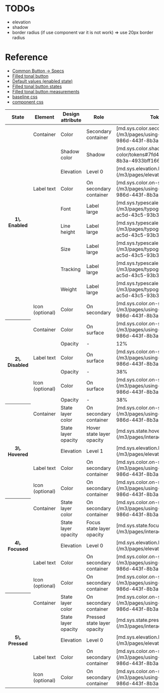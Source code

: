 # TODOs

- elevation
- shadow
- border radius (if use component var it is not work) => use 20px border radius



# Reference

- [Common Button -> Specs](https://m3.material.io/components/buttons/specs)
- [Filled tonal button](https://m3.material.io/components/buttons/specs#158f0a18-67fb-4ac4-9d22-cc4d1adc4579)
- [Default values (enabled state)](https://m3.material.io/components/buttons/specs#d6ce6169-536d-4da1-b2fe-91c14de1d015)
- [Filled tonal button states](https://m3.material.io/components/buttons/specs#f1ee3b3c-c575-4a27-8503-1769fb5ce4de)
- [Filled tonal button measurements](https://m3.material.io/components/buttons/specs#a256e1d3-8aa0-4c66-84d5-aebc113714e9)
- [baseline css](../../tokens/css/baseline.css)
- [component css](../../tokens/css/components/filled-tonal-button.css)




<table>

<thead>

<tr>

<th>State</th>

<th>Element</th>

<th>Design attribute</th>

<th>Role</th>

<th>Token or value</th>

</tr>

</thead>

<tbody>

<tr>

<th rowspan="10">1\. Enabled  
</th>

<td>Container</td>

<td>Color</td>

<td>Secondary container</td>

<td>[md.sys.color.secondary-container](/m3/pages/using-color/tokens#7fd4440e-986d-443f-8b3a-4933bff16646)</td>

</tr>

<tr>

<td> </td>

<td>Shadow color</td>

<td>Shadow</td>

<td>[md.sys.color.shadow](/m3/pages/using-color/tokens#7fd4440e-986d-443f-8b3a-4933bff16646)</td>

</tr>

<tr>

<td> </td>

<td>Elevation</td>

<td>Level 0</td>

<td>[md.sys.elevation.level0](/m3/pages/elevation/tokens)</td>

</tr>

<tr>

<td>Label text</td>

<td>Color</td>

<td>On secondary container</td>

<td>[md.sys.color.on-secondary-container](/m3/pages/using-color/tokens#7fd4440e-986d-443f-8b3a-4933bff16646)</td>

</tr>

<tr>

<td> </td>

<td>Font</td>

<td>Label large</td>

<td>[md.sys.typescale.label-large.font](/m3/pages/typography/tokens#d74b73c2-ac5d-43c5-93b3-088a2f67723d)</td>

</tr>

<tr>

<td> </td>

<td>Line height</td>

<td>Label large</td>

<td>[md.sys.typescale.label-large.line-height](/m3/pages/typography/tokens#d74b73c2-ac5d-43c5-93b3-088a2f67723d)</td>

</tr>

<tr>

<td> </td>

<td>Size</td>

<td>Label large</td>

<td>[md.sys.typescale.label-large.size](/m3/pages/typography/tokens#d74b73c2-ac5d-43c5-93b3-088a2f67723d)</td>

</tr>

<tr>

<td> </td>

<td>Tracking</td>

<td>Label large</td>

<td>[md.sys.typescale.label-large.tracking](/m3/pages/typography/tokens#d74b73c2-ac5d-43c5-93b3-088a2f67723d)</td>

</tr>

<tr>

<td> </td>

<td>Weight</td>

<td>Label large</td>

<td>[md.sys.typescale.label-large.weight](/m3/pages/typography/tokens#d74b73c2-ac5d-43c5-93b3-088a2f67723d)</td>

</tr>

<tr>

<td>Icon (optional)</td>

<td>Color</td>

<td>On secondary</td>

<td>[md.sys.color.on-secondary-container](/m3/pages/using-color/tokens#7fd4440e-986d-443f-8b3a-4933bff16646)</td>

</tr>

<tr>

<th rowspan="6">2\. Disabled  
</th>

<td>Container</td>

<td>Color</td>

<td>On surface</td>

<td>[md.sys.color.on-surface](/m3/pages/using-color/tokens#7fd4440e-986d-443f-8b3a-4933bff16646)</td>

</tr>

<tr>

<td> </td>

<td>Opacity</td>

<td>-</td>

<td>12%</td>

</tr>

<tr>

<td>Label text</td>

<td>Color</td>

<td>On surface</td>

<td>[md.sys.color.on-surface](/m3/pages/using-color/tokens#7fd4440e-986d-443f-8b3a-4933bff16646)</td>

</tr>

<tr>

<td> </td>

<td>Opacity</td>

<td>-</td>

<td>38%</td>

</tr>

<tr>

<td>Icon (optional)</td>

<td>Color</td>

<td>On surface</td>

<td>[md.sys.color.on-surface](/m3/pages/using-color/tokens#7fd4440e-986d-443f-8b3a-4933bff16646)</td>

</tr>

<tr>

<td> </td>

<td>Opacity</td>

<td>-</td>

<td>38%</td>

</tr>

<tr>

<th rowspan="5">3\. Hovered  
</th>

<td>Container</td>

<td>State layer color</td>

<td>On secondary container</td>

<td>[md.sys.color.on-secondary-container](/m3/pages/using-color/tokens#7fd4440e-986d-443f-8b3a-4933bff16646)</td>

</tr>

<tr>

<td> </td>

<td>State layer opacity</td>

<td>Hover state layer opacity</td>

<td>[md.sys.state.hover.state-layer-opacity](/m3/pages/interaction-states)</td>

</tr>

<tr>

<td> </td>

<td>Elevation</td>

<td>Level 1</td>

<td>[md.sys.elevation.level1](/m3/pages/elevation/tokens)</td>

</tr>

<tr>

<td>Label text</td>

<td>Color</td>

<td>On secondary container</td>

<td>[md.sys.color.on-secondary-container](/m3/pages/using-color/tokens#7fd4440e-986d-443f-8b3a-4933bff16646)</td>

</tr>

<tr>

<td>Icon (optional)</td>

<td>Color</td>

<td>On secondary container</td>

<td>[md.sys.color.on-secondary-container](/m3/pages/using-color/tokens#7fd4440e-986d-443f-8b3a-4933bff16646)</td>

</tr>

<tr>

<th rowspan="5">4\. Focused  
</th>

<td>Container</td>

<td>State layer color</td>

<td>On secondary container</td>

<td>[md.sys.color.on-secondary-container](/m3/pages/using-color/tokens#7fd4440e-986d-443f-8b3a-4933bff16646)</td>

</tr>

<tr>

<td> </td>

<td>State layer opacity</td>

<td>Focus state layer opacity</td>

<td>[md.sys.state.focus.state-layer-opacity](/m3/pages/interaction-states)</td>

</tr>

<tr>

<td> </td>

<td>Elevation</td>

<td>Level 0</td>

<td>[md.sys.elevation.level0](/m3/pages/elevation/tokens)</td>

</tr>

<tr>

<td>Label text</td>

<td>Color</td>

<td>On secondary container</td>

<td>[md.sys.color.on-secondary-container](/m3/pages/using-color/tokens#7fd4440e-986d-443f-8b3a-4933bff16646)</td>

</tr>

<tr>

<td>Icon (optional)</td>

<td>Color</td>

<td>On secondary container</td>

<td>[md.sys.color.on-secondary-container](/m3/pages/using-color/tokens#7fd4440e-986d-443f-8b3a-4933bff16646)</td>

</tr>

<tr>

<th rowspan="5">5\. Pressed  
</th>

<td>Container</td>

<td>State layer color</td>

<td>On secondary container</td>

<td>[md.sys.color.on-secondary-container](/m3/pages/using-color/tokens#7fd4440e-986d-443f-8b3a-4933bff16646)</td>

</tr>

<tr>

<td> </td>

<td>State layer opacity</td>

<td>Pressed state layer opacity</td>

<td>[md.sys.state.pressed.state-layer-opacity](/m3/pages/interaction-states)</td>

</tr>

<tr>

<td> </td>

<td>Elevation</td>

<td>Level 0</td>

<td>[md.sys.elevation.level0](/m3/pages/elevation/tokens)</td>

</tr>

<tr>

<td>Label text</td>

<td>Color</td>

<td>On secondary container</td>

<td>[md.sys.color.on-secondary-container](/m3/pages/using-color/tokens#7fd4440e-986d-443f-8b3a-4933bff16646)</td>

</tr>

<tr>

<td>Icon (optional)</td>

<td>Color</td>

<td>On secondary container</td>

<td>[md.sys.color.on-secondary-container](/m3/pages/using-color/tokens#7fd4440e-986d-443f-8b3a-4933bff16646)</td>

</tr>

</tbody>

</table>